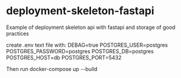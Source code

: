 # deployment-skeleton-fastapi
Example of deployment skeleton api with fastapi and storage of good practices 

create .env text file with:
DEBAG=true
POSTGRES_USER=postgres
POSTGRES_PASSWORD=postgres
POSTGRES_DB=postgres
POSTGRES_HOST=db
POSTGRES_PORT=5432

Then run
docker-compose up --build
